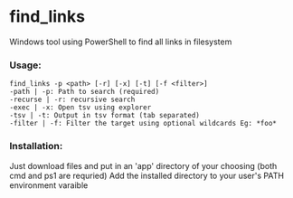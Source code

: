 # find_links
Windows tool using PowerShell to find all links in filesystem

### Usage: 
```
find_links -p <path> [-r] [-x] [-t] [-f <filter>]
-path | -p: Path to search (required)
-recurse | -r: recursive search
-exec | -x: Open tsv using explorer
-tsv | -t: Output in tsv format (tab separated)
-filter | -f: Filter the target using optional wildcards Eg: *foo*
```

### Installation:
Just download files and put in an 'app' directory of your choosing (both cmd and ps1 are requried)
Add the installed directory to your user's PATH environment varaible
